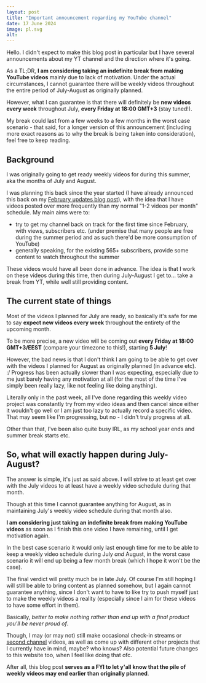 ```yaml
---
layout: post
title: "Important announcement regarding my YouTube channel"
date: 17 June 2024
image: pl.svg
alt:
---
```

Hello. I didn't expect to make this blog post in particular but I have several announcements about my YT channel and the direction where it's going.

As a TL;DR, **I am considering taking an indefinite break from making YouTube videos** mainly due to lack of motivation. Under the actual circumstances, I cannot guarantee there will be weekly videos throughout the entire period of July-August as originally planned.

However, what I can guarantee is that there will definitely be **new videos every week** throughout July, **every Friday at 18:00 GMT+3** (stay tuned!).

My break could last from a few weeks to a few months in the worst case scenario - that said, for a longer version of this announcement (including more exact reasons as to why the break is being taken into consideration), feel free to keep reading.

## Background
I was originally going to get ready weekly videos for during this summer, aka the months of July and August.

I was planning this back since the year started (I have already announced this back on my [February updates blog post][1]), with the idea that I have videos posted over more frequently than my normal "1-2 videos per month" schedule. My main aims were to:
* try to get my channel back on track for the first time since February, with views, subscribers etc. (under premise that many people are free during the summer period and as such there'd be more consumption of YouTube)
* generally speaking, for the existing 565+ subscribers, provide some content to watch throughout the summer

These videos would have all been done in advance. The idea is that I work on these videos during this time, then during July-August I get to... take a break from YT, while well still providing content.

## The current state of things
Most of the videos I planned for July are ready, so basically it's safe for me to say **expect new videos every week** throughout the entirety of the upcoming month.

To be more precise, a new video will be coming out **every Friday at 18:00 GMT+3/EEST** (compare your timezone to this!), starting **5 July**!

However, the bad news is that I don't think I am going to be able to get over with the videos I planned for August as originally planned (in advance etc). :/ Progress has been actually slower than I was expecting, especially due to me just barely having any motivation at all (for the most of the time I've simply been really lazy, like not feeling like doing anything).

Literally only in the past week, all I've done regarding this weekly video project was constantly try from my video ideas and then cancel since either it wouldn't go well or I am just too lazy to actually record a specific video. That may seem like I'm progressing, but no - I didn't truly progress at all.

Other than that, I've been also quite busy IRL, as my school year ends and summer break starts etc.

## So, what will exactly happen during July-August?
The answer is simple, it's just as said above. I will strive to at least get over with the July videos to at least have a weekly video schedule during that month.

Though at this time I cannot guarantee anything for August, as in maintaining July's weekly video schedule during that month also.

**I am considering just taking an indefinite break from making YouTube videos** as soon as I finish this one video I have remaining, until I get motivation again.

In the best case scenario it would only last enough time for me to be able to keep a weekly video schedule during July *and* August, in the worst case scenario it will end up being a few month break (which I hope it won't be the case).

The final verdict will pretty much be in late July. Of course I'm still hoping I will still be able to bring content as planned somehow, but I again cannot guarantee anything, since I don't want to have to like try to push myself just to make the weekly videos a reality (especially since I aim for these videos to have some effort in them).

Basically, *better to make nothing rather than end up with a final product you'll be never proud of*.

Though, I may (or may not) still make occasional check-in streams or [second channel][2] videos, as well as come up with different other projects that I currently have in mind, maybe? who knows? Also potential future changes to this website too, when I feel like doing that ofc.

After all, this blog post **serves as a FYI to let y'all know that the pile of weekly videos may end earlier than originally planned**.

[1]: /2024/02/29/leap-day-2024-updates.html
[2]: https://youtube.com/@morelynxmic